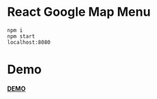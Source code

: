 # React Google Map Menu

```
npm i
npm start 
localhost:8080

```
Demo
====

**[DEMO](https://orischenko.github.io/react-google-map-menu/)**
